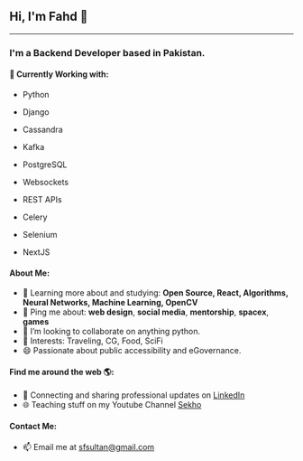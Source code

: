 ## Hi, I'm Fahd 👋
---

### I'm a Backend Developer based in Pakistan. 

#### 👀 Currently Working with: 

- Python
- Django
- Cassandra
- Kafka
- PostgreSQL
- Websockets
- REST APIs
- Celery
- Selenium

- NextJS

#### About Me:

- 🌱 Learning more about and studying: **Open Source, React, Algorithms, Neural Networks, Machine Learning, OpenCV**
- 💬 Ping me about: **web design**, **social media**, **mentorship**, **spacex**, **games**
- 💞️ I’m looking to collaborate on anything python.
- 💜 Interests: Traveling, CG, Food, SciFi
- 😄 Passionate about public accessibility and eGovernance.


#### Find me around the web 🌎:
- 💼 Connecting and sharing professional updates on <a href="https://www.linkedin.com/in/fahd-sultan-16121043/">LinkedIn</a>
- 🌐 Teaching stuff on my Youtube Channel <a href="https://www.youtube.com/channel/UCdwgYqTa2kUkkqwRvUlBXdw">Sekho</a>


#### Contact Me:
- 📫 Email me at sfsultan@gmail.com

